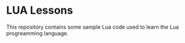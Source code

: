 # LUA Lessons

This repository contains some sample Lua code used to learn the Lua progreamming language.


